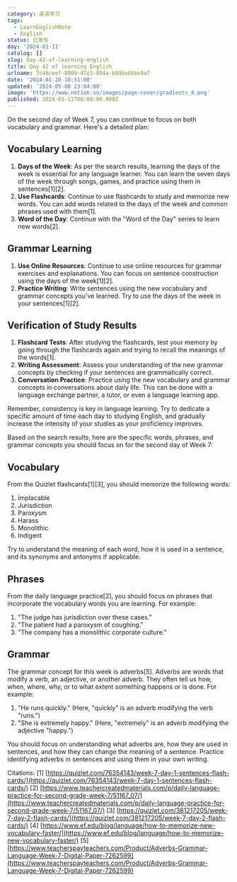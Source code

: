 ```yaml
---
category: 英语学习
tags:
  - LearnEnglishNote
  - English
status: 已发布
day: '2024-01-11'
catalog: []
slug: day-42-of-learning-english
title: Day 42 of learning English
urlname: 7c49ceef-8909-47e3-854a-b89be6bbe9af
date: '2024-01-20 10:51:00'
updated: '2024-05-08 23:04:00'
image: 'https://www.notion.so/images/page-cover/gradients_8.png'
published: 2024-01-11T08:00:00.000Z
---
```


On the second day of Week 7, you can continue to focus on both vocabulary and grammar. Here's a detailed plan:


## Vocabulary Learning

1. **Days of the Week**: As per the search results, learning the days of the week is essential for any language learner. You can learn the seven days of the week through songs, games, and practice using them in sentences[1][2].
2. **Use Flashcards**: Continue to use flashcards to study and memorize new words. You can add words related to the days of the week and common phrases used with them[1].
3. **Word of the Day**: Continue with the "Word of the Day" series to learn new words[2].

## Grammar Learning

1. **Use Online Resources**: Continue to use online resources for grammar exercises and explanations. You can focus on sentence construction using the days of the week[1][2].
2. **Practice Writing**: Write sentences using the new vocabulary and grammar concepts you've learned. Try to use the days of the week in your sentences[1][2].

## Verification of Study Results

1. **Flashcard Tests**: After studying the flashcards, test your memory by going through the flashcards again and trying to recall the meanings of the words[1].
2. **Writing Assessment**: Assess your understanding of the new grammar concepts by checking if your sentences are grammatically correct.
3. **Conversation Practice**: Practice using the new vocabulary and grammar concepts in conversations about daily life. This can be done with a language exchange partner, a tutor, or even a language learning app.

Remember, consistency is key in language learning. Try to dedicate a specific amount of time each day to studying English, and gradually increase the intensity of your studies as your proficiency improves.


Based on the search results, here are the specific words, phrases, and grammar concepts you should focus on for the second day of Week 7:


## Vocabulary


From the Quizlet flashcards[1][3], you should memorize the following words:

1. Implacable
2. Jurisdiction
3. Paroxysm
4. Harass
5. Monolithic
6. Indigent

Try to understand the meaning of each word, how it is used in a sentence, and its synonyms and antonyms if applicable.


## Phrases


From the daily language practice[2], you should focus on phrases that incorporate the vocabulary words you are learning. For example:

1. "The judge has jurisdiction over these cases."
2. "The patient had a paroxysm of coughing."
3. "The company has a monolithic corporate culture."

## Grammar


The grammar concept for this week is adverbs[5]. Adverbs are words that modify a verb, an adjective, or another adverb. They often tell us how, when, where, why, or to what extent something happens or is done. For example:

1. "He runs quickly." (Here, "quickly" is an adverb modifying the verb "runs.")
2. "She is extremely happy." (Here, "extremely" is an adverb modifying the adjective "happy.")

You should focus on understanding what adverbs are, how they are used in sentences, and how they can change the meaning of a sentence. Practice identifying adverbs in sentences and using them in your own writing.


Citations:
[1] [https://quizlet.com/76354143/week-7-day-1-sentences-flash-cards/](https://quizlet.com/76354143/week-7-day-1-sentences-flash-cards/)
[2] [https://www.teachercreatedmaterials.com/p/daily-language-practice-for-second-grade-week-7/51167_07/](https://www.teachercreatedmaterials.com/p/daily-language-practice-for-second-grade-week-7/51167_07/)
[3] [https://quizlet.com/381217205/week-7-day-2-flash-cards/](https://quizlet.com/381217205/week-7-day-2-flash-cards/)
[4] [https://www.ef.edu/blog/language/how-to-memorize-new-vocabulary-faster/](https://www.ef.edu/blog/language/how-to-memorize-new-vocabulary-faster/)
[5] [https://www.teacherspayteachers.com/Product/Adverbs-Grammar-Language-Week-7-Digital-Paper-7262599](https://www.teacherspayteachers.com/Product/Adverbs-Grammar-Language-Week-7-Digital-Paper-7262599)

